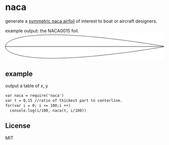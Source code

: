 # naca

generate a [symmetric naca airfoil](http://www.boat-links.com/foils.html)
of interest to boat or aircraft designers.

example output: the NACA0015 foil.
![output.png](./output.png)

## example

output a table of x, y

```
var naca = require('naca')
var t = 0.15 //ratio of thickest part to centerline.
for(var i = 0; i <= 100;i ++)
  console.log(i/100, naca(t, i/100))
```

## License

MIT


